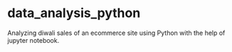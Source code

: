 # data_analysis_python
Analyzing diwali sales of an ecommerce site using Python
with the help of jupyter notebook.
